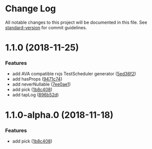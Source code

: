 # Change Log

All notable changes to this project will be documented in this file. See [standard-version](https://github.com/conventional-changelog/standard-version) for commit guidelines.

<a name="1.1.0"></a>
# 1.1.0 (2018-11-25)


### Features

* add AVA compatible rxjs TestScheduler generator ([5ed36f2](https://github.com/jsonberry/rxjs-toolkit/commit/5ed36f2))
* add hasProps ([9471c74](https://github.com/jsonberry/rxjs-toolkit/commit/9471c74))
* add neverNullable ([7ee0ae1](https://github.com/jsonberry/rxjs-toolkit/commit/7ee0ae1))
* add pick ([1b8c408](https://github.com/jsonberry/rxjs-toolkit/commit/1b8c408))
* add tapLog ([896b52d](https://github.com/jsonberry/rxjs-toolkit/commit/896b52d))



<a name="1.1.0-alpha.0"></a>
# 1.1.0-alpha.0 (2018-11-18)


### Features

* add pick ([1b8c408](https://github.com/jsonberry/rxjs-toolkit/commit/1b8c408))
